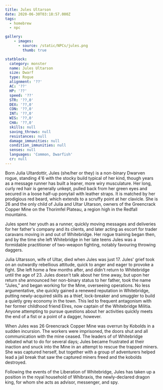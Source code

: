 ```yaml
---
title: Jules Ultarson
date: 2020-06-30T03:18:57.000Z
tags:
  - homebrew
  - npc

gallery:
    - images:
      - source: /static/NPCs/jules.png
        thumb: true

statblock:
  category: monster
  name: Jules Ultarson
  size: Dwarf
  type: Rogue
  alignment: '??'
  AC: '??'
  HP: '??'
  speed: '??'
  STR: '??,0'
  DEX: '??,0'
  CON: '??,0'
  INT: '??,0'
  WIS: '??,0'
  CHA: '??,0'
  skills: null
  saving_throws: null
  resistances: null
  damage_immunities: null
  condition_immunities: null
  senses: null
  languages: 'Common, Dwarfish'
  cr: null
---
```

Born Julia Ultardottir, Jules (she/her or they) is a non-binary Dwarven rogue, standing 4'6 with the stocky build typical of her kind, though years as a message runner has built a leaner, more wiry musculature. Her long, curly red hair is generally unkept, pulled back from her green eyes and secured in a loose half-up ponytail with leather straps. It is matched by her prodigious red beard, which extends to a scruffy point at her clavicle. She is 26 and the only child of Julia and Ultar Ultarson, owners of the Greencrack Copper Mine on the Thorimfel Plateau, a region high in the Redfall mountains. 

Jules spent her youth as a runner, quickly moving messages and deliveries for her father's company and its clients, and later acting as escort for trader caravans moving in and out of Whitebridge. Her rogue training began then, and by the time she left Whitebridge in her late teens Jules was a formidable practitioner of two-weapon fighting, notably favouring throwing daggers.

Julia Ultarsson, wife of Ultar, died when Jules was just 17. Jules' grief took on an outwardly rebellious attitude, quick to anger and eager to provoke a fight. She left home a few months after, and didn't return to Whitebridge until the age of 23. Jules doesn't talk about her time away, but upon her return she announced her non-binary status to her father, took the name "Jules," and began working for the Mine, overseeing operations. No less argumentative, she quickly gained a renewed reputation in Whitebridge, putting newly-acquired skills as a thief, lock-breaker and smuggler to build a quietly grey economy in the town. This led to frequent antagonism with her former childhood friend Elres, now captain of the Whitebridge Militia. Anyone attempting to pursue questions about her activities quickly meets the end of a fist or a point of a dagger, however.

When Jules was 26 Greencrack Copper Mine was overrun by Kobolds in a sudden incursion. The workers were imprisoned, the doors shut and all communication with the mine ceased. The leaders of of Whitebridge debated what to do for several days; Jules became frustrated at their inaction and snuck into the Mine in an attempt to rescue the trapped miners. She was captured herself, but together with a group of adventurers helped lead a jail break that saw the captured miners freed and the kobolds destroyed.

Following the events of the Liberation of Whitebridge, Jules has taken up a position in the royal household of Whibraxis, the newly-declared dragon king, for whom she acts as advisor, messenger, and spy.
